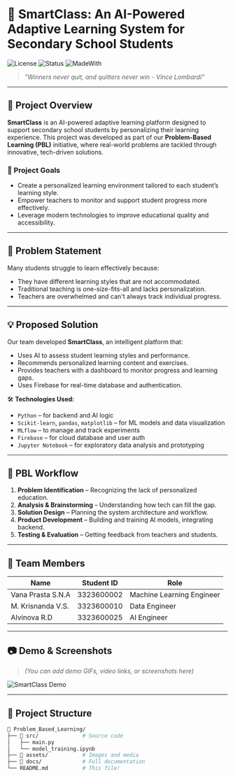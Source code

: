 # 🚀 SmartClass: An AI-Powered Adaptive Learning System for Secondary School Students

![License](https://img.shields.io/badge/license-MIT-blue.svg)
![Status](https://img.shields.io/badge/status-Active-brightgreen)
![MadeWith](https://img.shields.io/badge/Made%20with-Python%20%7C%20AI%20%7C%20Firebase-orange)

> _"Winners never quit, and quitters never win - Vince Lombardi"_

---

## 🧠 Project Overview

**SmartClass** is an AI-powered adaptive learning platform designed to support secondary school students by personalizing their learning experience. This project was developed as part of our **Problem-Based Learning (PBL)** initiative, where real-world problems are tackled through innovative, tech-driven solutions.

### 🎯 Project Goals

- Create a personalized learning environment tailored to each student’s learning style.
- Empower teachers to monitor and support student progress more effectively.
- Leverage modern technologies to improve educational quality and accessibility.

---

## 📌 Problem Statement

Many students struggle to learn effectively because:

- They have different learning styles that are not accommodated.
- Traditional teaching is one-size-fits-all and lacks personalization.
- Teachers are overwhelmed and can't always track individual progress.

---

## 💡 Proposed Solution

Our team developed **SmartClass**, an intelligent platform that:

- Uses AI to assess student learning styles and performance.
- Recommends personalized learning content and exercises.
- Provides teachers with a dashboard to monitor progress and learning gaps.
- Uses Firebase for real-time database and authentication.

🛠️ **Technologies Used:**

- `Python` – for backend and AI logic
- `Scikit-learn`, `pandas`, `matplotlib` – for ML models and data visualization
- `MLflow` – to manage and track experiments
- `Firebase` – for cloud database and user auth
- `Jupyter Notebook` – for exploratory data analysis and prototyping

---

## 🧪 PBL Workflow

1. **Problem Identification** – Recognizing the lack of personalized education.
2. **Analysis & Brainstorming** – Understanding how tech can fill the gap.
3. **Solution Design** – Planning the system architecture and workflow.
4. **Product Development** – Building and training AI models, integrating backend.
5. **Testing & Evaluation** – Getting feedback from teachers and students.

---

## 👥 Team Members

| Name             | Student ID     | Role                       |
|------------------|----------------|----------------------------|
| Vana Prasta S.N.A| 3323600002     | Machine Learning Engineer  |
| M. Krisnanda V.S.| 3323600010     | Data Engineer              |
| Alvinova R.D     | 3323600025     | AI Engineer                |

---

## 📷 Demo & Screenshots

> _(You can add demo GIFs, video links, or screenshots here)_

![SmartClass Demo](./assets/smartclass-demo.gif)

---

## 📁 Project Structure

```bash
📁 Problem_Based_Learning/
├── 📁 src/              # Source code
│   ├── main.py
│   └── model_training.ipynb
├── 📁 assets/           # Images and media
├── 📁 docs/             # Full documentation
└── README.md           # This file!
